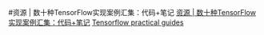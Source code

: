 #资源 | 数十种TensorFlow实现案例汇集：代码+笔记
[资源 | 数十种TensorFlow实现案例汇集：代码+笔记](http://www.cnblogs.com/zhizhan/p/5971423.html)
[Tensorflow practical guides ](http://leix.me/2017/01/09/tensorflow-practical-guides/)
